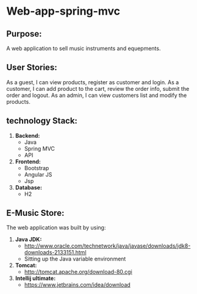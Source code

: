 # Web-app-spring-mvc

## Purpose:

A web application to sell music instruments and equepments.

## User Stories:

As a guest, I can view products, register as customer and login.
As a customer, I can add product to the cart, review the order info, submit the order and logout.
As an admin, I can view customers list and modify the products.

## technology Stack:

1. **Backend:**
    + Java
    + Spring MVC
    + API
2. **Frontend:**
    + Bootstrap
    + Angular JS
    + Jsp
3. **Database:**
    + H2

## E-Music Store:
The web application was built by using:
1. **Java JDK:**
    + http://www.oracle.com/technetwork/java/javase/downloads/jdk8-downloads-2133151.html
    + Sitting up the Java variable environment
2. **Tomcat:**
    + http://tomcat.apache.org/download-80.cgi
2. **Intellij ultimate:**
    + https://www.jetbrains.com/idea/download

